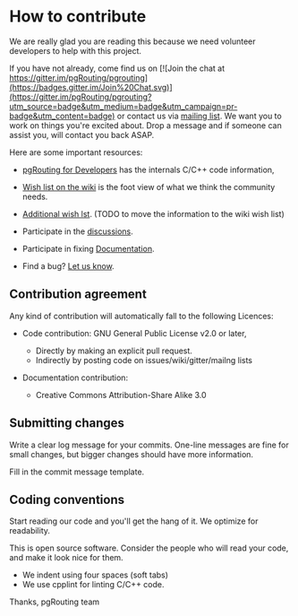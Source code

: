 # How to contribute

We are really glad you are reading this because we need volunteer developers to
help with this project.

If you have not already, come find us on [![Join the chat at
https://gitter.im/pgRouting/pgrouting](https://badges.gitter.im/Join%20Chat.svg)](https://gitter.im/pgRouting/pgrouting?utm_source=badge&utm_medium=badge&utm_campaign=pr-badge&utm_content=badge)
or contact us via [mailing
list](http://lists.osgeo.org/mailman/listinfo/pgrouting-dev). We want you to
work on things you're excited about. Drop a message and if someone can assist
you, will contact you back ASAP.

Here are some important resources:

* [pgRouting for Developers](https://docs.pgrouting.org/doxygen) has the
  internals C/C++ code information,

* [Wish list on the wiki](https://github.com/pgRouting/pgrouting/wiki/GSoC-Ideas)
  is the foot view of what we think the community needs.

* [Additional wish
  lst](https://github.com/pgRouting/pgrouting/issues?q=is%3Aopen+is%3Aissue+label%3A%22Functionality+Request%22).
  (TODO to move the information to the wiki wish list)

* Participate in the
  [discussions](https://github.com/pgRouting/pgrouting/discussions).

* Participate in fixing
  [Documentation](https://github.com/pgRouting/pgrouting/issues?q=is%3Aopen+is%3Aissue+label%3ADocumentation).

* Find a bug? [Let us know](https://github.com/pgRouting/pgrouting/issues).

## Contribution agreement

Any kind of contribution will automatically fall to the following Licences:

* Code contribution: GNU General Public License v2.0 or later,
  * Directly by making an explicit pull request.
  * Indirectly by posting code on issues/wiki/gitter/mailng lists

* Documentation contribution:
  * Creative Commons Attribution-Share Alike 3.0

## Submitting changes

Write a clear log message for your commits. One-line messages are fine for small
changes, but bigger changes should have more information.

Fill in the commit message template.

## Coding conventions

Start reading our code and you'll get the hang of it. We optimize for
readability.

This is open source software. Consider the people who will read your code, and
make it look nice for them.

* We indent using four spaces (soft tabs)
* We use cpplint for linting C/C++ code.

Thanks,
pgRouting team
